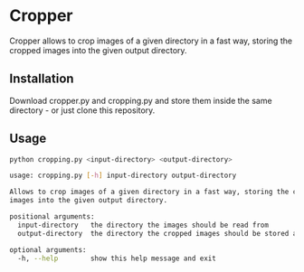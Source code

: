 # Cropper

Cropper allows to crop images of a given directory in a fast way, storing the cropped images into the given output directory.

## Installation

Download cropper.py and cropping.py and store them inside the same directory - or just clone this repository.

## Usage

```bash
python cropping.py <input-directory> <output-directory>
```

```bash
usage: cropping.py [-h] input-directory output-directory

Allows to crop images of a given directory in a fast way, storing the cropped
images into the given output directory.

positional arguments:
  input-directory   the directory the images should be read from
  output-directory  the directory the cropped images should be stored at

optional arguments:
  -h, --help        show this help message and exit
```